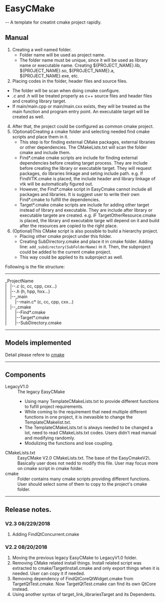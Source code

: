 # EasyCMake

-- A template for creatint cmake project rapidly.

## Manual

1.  Creating a well named folder.
    *   Folder name will be used as project name.
    *   The folder name must be unique, since it will be used as library name or executable name. Creating ${PROJECT_NAME}.lib, ${PROJECT_NAME}.so, ${PROJECT_NAME}.a, ${PROJECT_NAME}.exe, etc.
2.  Placing codes in the folder, header files and source files.

*   The folder will be scan when doing cmake configure.
*   *.c* and *.h* will be treated properly as c++ source files and header files and creating library target.
*   If main/main.cpp or main/main.cxx exists, they will be treated as the main function and program entry point. An executable target will be created as well.

4.  After that, the project could be configured as common cmake project.
5.  (Optional)Creating a cmake folder and selecting needed find cmake scripts and place them in it.
    *   This step is for finding external CMake packages, external libraries or other dependencies. The CMakeLists.txt will scan the folder cmake and include them.
    *   Find*.cmake cmake scripts are include for finding external dependencies before creating target process. They are include before creating the library or executable target. They will request packages, do libraries linkage and seting include path. e.g. If FindVTK.cmake is placed, the include header and library linkage of vtk will be automatically figured out.
    *   However, the Find*.cmake script in EasyCmake cannot include all packages and libraries. It is suggest user to write their own Find*.cmake to fulfill the dependencies.
    *   Target*.cmake cmake scripts are include for adding other target instead of library and executable. They are include after library or executable targete are created. e.g. iF TargetOtherResource.cmake is placed, the library and executable targe will depend on it and build after the resources are copied to the right place.
6.  (Optional)This CMake script is also possible to build a hierarchy project.
    *   Placing other cmake project under this folder.
    *   Creating SubDirectory.cmake and place it in cmake folder. Adding line: `add_subdirectory(SubFolderName)` in it. Then, the subproject could be added to the current cmake project.
    *   This way could be applied to its subproject as well.

Following is the file structure:  

* * *

_ProjectName  
|   |--*.c* (c, cc, cpp, cxx...)  
|   |--*.h* (h, hpp, hxx...)  
|   |--_main  
|       |--main.c* (c, cc, cpp, cxx...)  
|   |--_cmake  
|       |--Find*.cmake  
|       |--Target*.cmake  
|       |--SubDirectory.cmake  

* * *

## Models implemented

Detail please refere to [cmake](./cmake)

* * *

## Components

<dl>

<dt>LegacyV1.0</dt>

<dd>The legacy EasyCMake

*   Using many TemplateCMakeLists.txt to provide different functions to fufill project requirements.
*   While coming to the requirement that need multiple different functions in one project, it is inevasible to change the TemplateCMakelist.txt.
*   The TemplateCMakeLists.txt is always needed to be changed a lot, need to read CMakeLists.txt codes. Users didn't read manual and modifying randomly.
*   Modulizing the functions and lose coupling.

</dd>

<dt>CMakeLists.txt</dt>

<dd>EasyCMake V2.0 CMakeLists.txt. The base of the EasyCmakeV2\. Basically user does not nedd to modify this file. User may focus more on cmake script in cmake folder.</dd>

<dt>cmake</dt>

<dd>Folder contains many cmake scripts providing different functions. User should select some of them to copy to the project's cmake folder.</dd>

</dl>

* * *

## Release notes.

### V2.3 08/229/2018

1.  Adding FindQtConcurrent.cmake

### V2.2 08/20/2018

1.  Moving the previous legacy EasyCMake to LegacyV1.0 folder.
2.  Removing CMake related install things. Install related script was extracted to cmake/TargetInstall.cmake and only export things when it is needed. User can copy it if needed.
3.  Removing dependency of FindQtCoreQtWidget.cmake from TargetQtTest.cmake. Now TargetQtTest.cmake can find its own QtCore instead.
4.  Using another syntax of target_link_librariesTarget and its Dependents.
